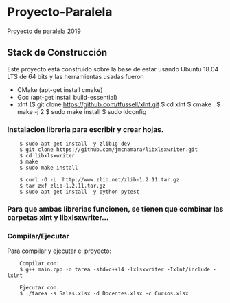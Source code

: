 # Proyecto-Paralela
Proyecto de paralela 2019

## Stack de Construcción
Este proyecto está construido sobre la base de estar usando Ubuntu 18.04 LTS de 64 bits y las herramientas usadas fueron

- CMake (apt-get install cmake)
- Gcc  (apt-get install build-essential)
- xlnt ($ git clone https://github.com/tfussell/xlnt.git
        $ cd xlnt
        $ cmake .
        $ make -j 2
        $ sudo make install
        $ sudo ldconfig
        
### Instalacion libreria para escribir y crear hojas.
        $ sudo apt-get install -y zlib1g-dev
        $ git clone https://github.com/jmcnamara/libxlsxwriter.git
        $ cd libxlsxwriter
        $ make
        $ sudo make install

        $ curl -O -L  http://www.zlib.net/zlib-1.2.11.tar.gz
        $ tar zxf zlib-1.2.11.tar.gz
        $ sudo apt-get install -y python-pytest
        
### Para que ambas librerias funcionen, se tienen que combinar las carpetas xlnt y libxlsxwriter...

### Compilar/Ejecutar
Para compilar y ejecutar el proyecto:

        Compilar con:
        $ g++ main.cpp -o tarea -std=c++14 -lxlsxwriter -Ixlnt/include -lxlnt
        
        Ejecutar con:
        $ ./tarea -s Salas.xlsx -d Docentes.xlsx -c Cursos.xlsx

